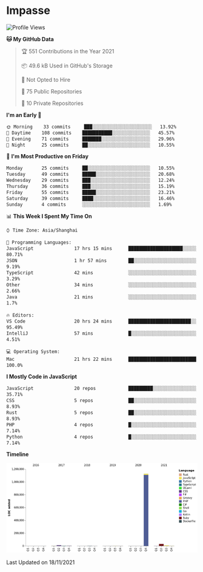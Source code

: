 # Impasse

<!--START_SECTION:waka-->
![Profile Views](http://img.shields.io/badge/Profile%20Views-0-blue)

**🐱 My GitHub Data** 

> 🏆 551 Contributions in the Year 2021
 > 
> 📦 49.6 kB Used in GitHub's Storage 
 > 
> 🚫 Not Opted to Hire
 > 
> 📜 75 Public Repositories 
 > 
> 🔑 10 Private Repositories  
 > 
**I'm an Early 🐤** 

```text
🌞 Morning    33 commits     ███░░░░░░░░░░░░░░░░░░░░░░   13.92% 
🌆 Daytime    108 commits    ███████████░░░░░░░░░░░░░░   45.57% 
🌃 Evening    71 commits     ███████░░░░░░░░░░░░░░░░░░   29.96% 
🌙 Night      25 commits     ██░░░░░░░░░░░░░░░░░░░░░░░   10.55%

```
📅 **I'm Most Productive on Friday** 

```text
Monday       25 commits     ██░░░░░░░░░░░░░░░░░░░░░░░   10.55% 
Tuesday      49 commits     █████░░░░░░░░░░░░░░░░░░░░   20.68% 
Wednesday    29 commits     ███░░░░░░░░░░░░░░░░░░░░░░   12.24% 
Thursday     36 commits     ███░░░░░░░░░░░░░░░░░░░░░░   15.19% 
Friday       55 commits     █████░░░░░░░░░░░░░░░░░░░░   23.21% 
Saturday     39 commits     ████░░░░░░░░░░░░░░░░░░░░░   16.46% 
Sunday       4 commits      ░░░░░░░░░░░░░░░░░░░░░░░░░   1.69%

```


📊 **This Week I Spent My Time On** 

```text
⌚︎ Time Zone: Asia/Shanghai

💬 Programming Languages: 
JavaScript               17 hrs 15 mins      ████████████████████░░░░░   80.71% 
JSON                     1 hr 57 mins        ██░░░░░░░░░░░░░░░░░░░░░░░   9.19% 
TypeScript               42 mins             ░░░░░░░░░░░░░░░░░░░░░░░░░   3.29% 
Other                    34 mins             ░░░░░░░░░░░░░░░░░░░░░░░░░   2.66% 
Java                     21 mins             ░░░░░░░░░░░░░░░░░░░░░░░░░   1.7%

🔥 Editors: 
VS Code                  20 hrs 24 mins      ███████████████████████░░   95.49% 
IntelliJ                 57 mins             █░░░░░░░░░░░░░░░░░░░░░░░░   4.51%

💻 Operating System: 
Mac                      21 hrs 22 mins      █████████████████████████   100.0%

```

**I Mostly Code in JavaScript** 

```text
JavaScript               20 repos            █████████░░░░░░░░░░░░░░░░   35.71% 
CSS                      5 repos             ██░░░░░░░░░░░░░░░░░░░░░░░   8.93% 
Rust                     5 repos             ██░░░░░░░░░░░░░░░░░░░░░░░   8.93% 
PHP                      4 repos             █░░░░░░░░░░░░░░░░░░░░░░░░   7.14% 
Python                   4 repos             █░░░░░░░░░░░░░░░░░░░░░░░░   7.14%

```


**Timeline**

![Chart not found](https://raw.githubusercontent.com/impasse/impasse/master/charts/bar_graph.png) 


 Last Updated on 18/11/2021
<!--END_SECTION:waka-->
